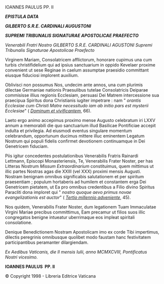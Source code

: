IOANNES PAULUS PP. II

***EPISTULA DATA***

***GILBERTO S.R.E. CARDINALI AUGUSTONI***

***SUPREMI TRIBUNALIS SIGNATURAE APOSTOLICAE PRAEFECTO***

*Venerabili Fratri Nostro GILBERTO S.R.E. CARDINALI AGUSTONI* *Supremi Tribunalis Signaturae Apostolicae Praefecto*

Virginem Mariam, Consolatricem afflictorum, honorare cupimus una cum turbis christifidelium qui ad ipsius sanctuarium in oppido Kevelaer proxime convenient ut sese Reginae in caelum assumptae praesidio committant eiusque fiduciosi implorent auxilium.

Oblivisci non possumus Nos, undecim ante annos, una cum plurimis dilectae Germaniae nationis Praesulibus tutelae Consolatricis Deiparae commisisse illius regionis Ecclesiam, persuasi Dei Matrem intercessione sua praecipua Spiritus dona Christianis iugiter impetrare : nam " *orantis Ecclesiae cum Christi Matre necessitudo iam ab initio pars est mysterii Ecclesiae*" ( *[Dominum et vivificantem](/content/john-paul-ii/la/encyclicals/documents/hf_jp-ii_enc_18051986_dominum-et-vivificantem.html)*, 66).

Laeto ergo animo accepimus proximo mense Augusto celebratum iri LXXV annum a memorabili die quo sanctuarium illud Basilicae Pontificiae accepit indulta et privilegia. Ad eiusmodi eventus singulare momentum celebrandum, opportunum ducimus mittere illuc eminentem Legatum Nostrum qui populi fidelis confirmet devotionem continuamque in Dei Genetricem fiduciam.

Piis igitur concedentes postulationibus Venerabilis Fratris Rainardi Lettmann, Episcopi Monasteriensis, Te, Venerabilis Frater Noster, per has Litteras Nostrum *Missum Extraordinarium* constituimus, quem mittimus ut illic partes Nostras agas die XXIII (vel XXX) proximi mensis Augusti. Nostram benignam omnibus significabis salutationem et per spiritum praesentiam ; populum hortaberis ad humilem et constantem erga Dei Genetricem pietatem, ut Ea pro omnibus credentibus a Filio divino Spiritus Paracliti dona imploret qui " *nostro quoque aevo primus novae evangelizationis est auctor*" ( *[Tertio millennio adveniente](/content/john-paul-ii/la/apost_letters/documents/hf_jp-ii_apl_10111994_tertio-millennio-adveniente.html)*, 45).

Nos quidem, Venerabilis Frater Noster, dum legationem Tuam Immaculatae Virgini Mariae precibus committimus, Eam precamur ut filios suos illic congregatos benigne intueatur uberrimaque eos impleat spiritali consolatione.

Denique Benedictionem Nostram Apostolicam imo ex corde Tibi impertimus, dilectis peregrinis omnibusque quolibet modo faustam hanc festivitatem participantibus peramanter dilargiendam.

*Ex Aedibus Vaticanis, die II mensis Iulii, anno MCMXCVIII, Pontificatus Nostri vicesimo.*

**IOANNES PAULUS  PP. II**

© Copyright 1998 - Libreria Editrice Vaticana